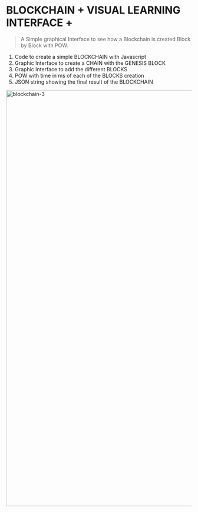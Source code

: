 # BLOCKCHAIN + VISUAL LEARNING INTERFACE +

> A Simple graphical Interface to see how a Blockchain is created Block by Block with POW.

1. Code to create a simple BLOCKCHAIN with Javascript
3. Graphic Interface to create a CHAIN with the GENESIS BLOCK
4. Graphic Interface to add the different BLOCKS
5. POW with time in ms of each of the BLOCKS creation
6. JSON string showing the final result of the BLOCKCHAIN

<img width="1130" alt="blockchain-3" src="https://user-images.githubusercontent.com/17754060/37937493-ede89880-3127-11e8-83c2-2aa6f83cc261.png">


